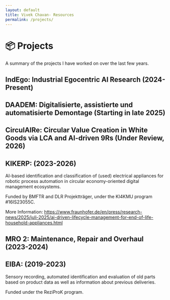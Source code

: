 ```yaml
---
layout: default
title: Vivek Chavan- Resources
permalink: /projects/
---
```


# 📦 Projects

A summary of the projects I have worked on over the last few years.

## IndEgo: Industrial Egocentric AI Research (2024-Present)

## DAADEM: Digitalisierte, assistierte und automatisierte Demontage (Starting in late 2025)

## CirculAIRe: Circular Value Creation in White Goods via LCA and AI-driven 9Rs (Under Review, 2026)

## KIKERP: (2023-2026)
AI-based identification and classification of (used) electrical appliances for robotic process automation in circular economy-oriented digital management ecosystems.

Funded by BMFTR and DLR Projektträger, under the KI4KMU program #16IS23055C.

More Information: https://www.fraunhofer.de/en/press/research-news/2025/juli-2025/ai-driven-lifecycle-management-for-end-of-life-household-appliances.html

## MRO 2: Maintenance, Repair and Overhaul (2023-2024)

## EIBA: (2019-2023)
Sensory recording, automated identification and evaluation of old parts based on product data as well as information about previous deliveries.

Funded under the ReziProK program. 
